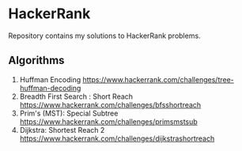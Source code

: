 # HackerRank
Repository contains my solutions to HackerRank problems. 

## Algorithms
1. Huffman Encoding
https://www.hackerrank.com/challenges/tree-huffman-decoding
2. Breadth First Search : Short Reach
https://www.hackerrank.com/challenges/bfsshortreach
3. Prim's (MST): Special Subtree 
https://www.hackerrank.com/challenges/primsmstsub
4. Dijkstra: Shortest Reach 2 
https://www.hackerrank.com/challenges/dijkstrashortreach

